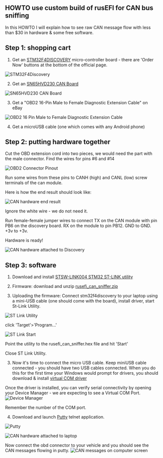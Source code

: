 ## HOWTO use custom build of rusEFI for CAN bus sniffing

In this HOWTO I will explain how to see raw CAN message flow with less than $30 in hardware & some free software.

## Step 1: shopping cart

1. Get an [STM32F4DISCOVERY](http://www.st.com/web/catalog/tools/FM116/SC959/SS1532/PF252419) micro-controller board - there are 'Order Now' buttons at the bottom of the official page.

![STM32F4Discovery](Images/2014-08-21T15-20-24.645Z-stm32f4_discovery.jpg)

2. Get an [SN65HVD230 CAN Board](http://www.wvshare.com/product/SN65HVD230-CAN-Board.htm)

![SN65HVD230 CAN Board](Images/sn65hvd230-can-board_l_1_5.jpg)

3. Get a "OBD2 16-Pin Male to Female Diagnostic Extension Cable" on eBay

![OBD2 16 Pin Male to Female Diagnostic Extension Cable](Images/OBD2_16_Pin_Male_to_Female_Diagnostic_Extension_Cable.jpg)

4. Get a microUSB cable (one which comes with any Android phone)

## Step 2: putting hardware together

Cut the OBD extension cord into two pieces, we would need the part with the male connector. Find the wires for pins #6 and #14

![OBD2 Connector Pinout](Images/obd2_connector.png)

Run some wires from these pins to CANH (high) and CANL (low) screw terminals of the can module.

Here is how the end result should look like:

![CAN hardware end result](Images/CAN_hardware.jpg)

Ignore the white wire - we do not need it.

Run female-female jumper wires to connect TX on the CAN module with pin PB6 on the discovery board. RX on the module to pin PB12. GND to GND. +3v to +3v.

Hardware is ready!

![CAN hardware attached to Discovery](Images/CAN_hardware2.jpg)

## Step 3: software

1. Download and install [STSW-LINK004 STM32 ST-LINK utility](http://www.st.com/web/en/catalog/tools/PF258168)

2. Firmware: download and unzip [rusefi_can_sniffer.zip](http://rusefi.com/images/forum_posts/CAN/rusefi_can_sniffer.zip)

2. Uploading the firmware: Connect stm32f4discovery to your laptop using a mini-USB cable (one should come with the board), install driver, start St-Link Utility.

![ST Link Utility](Images/st_link_utility.png)

click 'Target'>'Program...'

![ST Link Start](Images/st_link_start.png)

Point the utility to the rusefi_can_sniffer.hex file and hit 'Start'

Close ST Link Utility.

3. Now it's time to connect the micro USB cable. Keep miniUSB cable connected - you should have two USB cables connected. When you do this for the first time your Windows would prompt for drivers, you should download & install [virtual COM driver](http://www.st.com/web/en/catalog/tools/PF257938)

Once the driver is installed, you can verify serial connectivity by opening your Device Manager - we are expecting to see a Virtual COM Port.
![Device Manager](Images/device_manager.png)

Remember the number of the COM port.

4. Download and launch [Putty](http://www.chiark.greenend.org.uk/~sgtatham/putty/download.html) telnet application.

![Putty](Images/putty.png)

![CAN hardware attached to laptop](Images/CAN_hardware3.jpg)

Now connect the obd connector to your vehicle and you should see the CAN messages flowing in putty.
![CAN messages on computer screen](Images/CAN_end_result.jpg)
